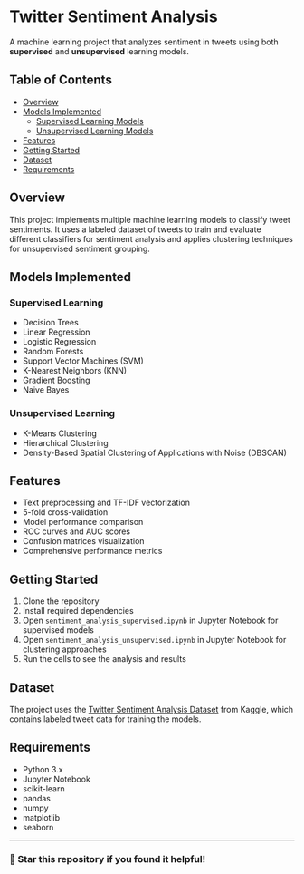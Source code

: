 # Twitter Sentiment Analysis

A machine learning project that analyzes sentiment in tweets using both **supervised** and **unsupervised** learning models.

## Table of Contents

-   [Overview](#overview)
-   [Models Implemented](#models-implemented)
    -   [Supervised Learning Models](#supervised-learning)
    -   [Unsupervised Learning Models](#unsupervised-learning)
-   [Features](#features)
-   [Getting Started](#getting-started)
-   [Dataset](#dataset)
-   [Requirements](#requirements)

## Overview

This project implements multiple machine learning models to classify tweet sentiments. It uses a labeled dataset of tweets to train and evaluate different classifiers for sentiment analysis and applies clustering techniques for unsupervised sentiment grouping.

## Models Implemented

### Supervised Learning

-   Decision Trees
-   Linear Regression
-   Logistic Regression
-   Random Forests
-   Support Vector Machines (SVM)
-   K-Nearest Neighbors (KNN)
-   Gradient Boosting
-   Naive Bayes

### Unsupervised Learning

-   K-Means Clustering
-   Hierarchical Clustering
-   Density-Based Spatial Clustering of Applications with Noise (DBSCAN)

## Features

-   Text preprocessing and TF-IDF vectorization
-   5-fold cross-validation
-   Model performance comparison
-   ROC curves and AUC scores
-   Confusion matrices visualization
-   Comprehensive performance metrics

## Getting Started

1. Clone the repository
2. Install required dependencies
3. Open `sentiment_analysis_supervised.ipynb` in Jupyter Notebook for supervised models
4. Open `sentiment_analysis_unsupervised.ipynb` in Jupyter Notebook for clustering approaches
5. Run the cells to see the analysis and results

## Dataset

The project uses the [Twitter Sentiment Analysis Dataset](https://www.kaggle.com/datasets/jp797498e/twitter-entity-sentiment-analysis) from Kaggle, which contains labeled tweet data for training the models.

## Requirements

-   Python 3.x
-   Jupyter Notebook
-   scikit-learn
-   pandas
-   numpy
-   matplotlib
-   seaborn

---

### 🌟 Star this repository if you found it helpful!
